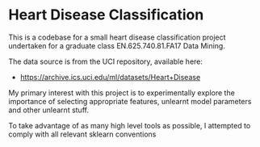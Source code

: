 # Heart Disease Classification

This is a codebase for a small heart disease classification project undertaken for a graduate class EN.625.740.81.FA17 Data Mining.

The data source is from the UCI repository, available here:
* https://archive.ics.uci.edu/ml/datasets/Heart+Disease

My primary interest with this project is to experimentally explore the importance of selecting appropriate features, unlearnt model parameters and other unlearnt stuff.

To take advantage of as many high level tools as possible, I attempted to comply with all relevant sklearn conventions